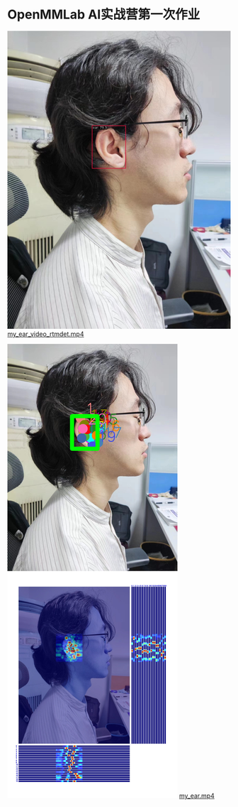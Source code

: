 # OpenMMLab AI实战营第一次作业

![my_ear.jpg](mmdetection%2Foutputs%2FE2_rtmdet%2Fvis%2Fmy_ear.jpg)
[my_ear_video_rtmdet.mp4](mmdetection%2Foutputs%2Fmy_ear_video_rtmdet.mp4)

![my_ear.jpg](mmpose%2Foutputs%2FG2_Fasterrcnn-RTMPose%2Fmy_ear.jpg)
[my_ear.mp4](mmpose%2Foutputs%2FG2_Video%2Fmy_ear.mp4)